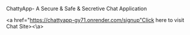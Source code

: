 ChattyApp- A Secure & Safe & Secretive Chat Application 

<a href="https://chattyapp-gy71.onrender.com/signup"Click here to visit Chat Site><\a>